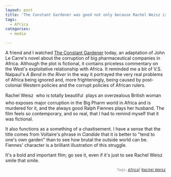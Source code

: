 ```yaml
---
layout: post
title: 'The Constant Gardener was good not only because Rachel Weisz is beautiful'
tags:
  - Africa
categories:
  - media

---
```


A friend and I watched </i><a href="http://www.imdb.com/title/tt0387131/" target="_blank">The Constant Gardener</a></i> today, an adaptation of John Le Carre's novel about the corruption of big pharmaceutical companies in Africa.  Although the plot is fictional, it contains priceless commentary on the West's exploitative relationship with Africa.  It reminded me a bit of V.S. Naipaul's <i>A Bend in the River</i> in the way it portrayed the very real problems of Africa being ignored and, more frighteningly, being caused by post-colonial Western policies and the corrupt policies of African rulers.  

Rachel Weisz &#151; who is totally beautiful &#151; plays an overzealous British woman who exposes major corruption in the Big Pharm world in Africa and is murdered for it, and the always good Ralph Fiennes plays her husband.  The film feels so contemporary, and so real, that I had to remind myself that it was fictional.  

It also functions as a something of a chastisement.  I have a sense that the title comes from Voltaire's phrase in <i>Candide</i> that it is better to "tend to one's own garden" than to see how brutal the outside world can be.  Fiennes' character is a brilliant illustration of this struggle.

It's a bold and important film; go see it, even if it's just to see Rachel Weisz smile that smile. 
<!-- technorati tags start --><p style="text-align:right;font-size:11px;letter-spacing:.05em;color:#808979;">Tags: <a href="http://www.technorati.com/tag/Africa" rel="tag">Africa</a><strong>|</strong> <a href="http://www.technorati.com/tag/Rachel Weisz" rel="tag">Rachel Weisz</a></p><!-- technorati tags end -->
